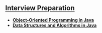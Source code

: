 ## [Interview Preparation](https://www.techinterviewhandbook.org/software-engineering-interview-guide/)
- **[Object-Oriented Programming in Java](https://github.com/kvinay7/interview-preparation/blob/main/Java.md)**
- **[Data Structures and Algorithms in Java](https://github.com/kvinay7/interview-preparation/blob/main/DSA.md)**
